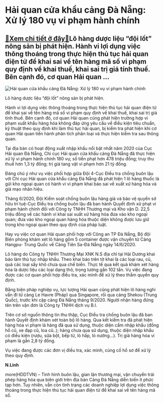 Hải quan cửa khẩu cảng Đà Nẵng: Xử lý 180 vụ vi phạm hành chính
===============================================================

[:gift:Xem chi tiết ở đây:gift:](https://hddtvn.com/hai-quan-cua-khau-cang-da-nang-xu-ly-180-vu-vi-pham-hanh-chinh/)Lô hàng dược liệu “đội lốt” nông sản bị phát hiện. Hành vi lợi dụng việc thông thoáng trong thực hiện thủ tục hải quan điện tử để khai sai về tên hàng mã số vi phạm quy định về khai thuế, khai sai trị giá tính thuế. Bên cạnh đó, cơ quan Hải quan …
-------------------------------------------------------------------------------------------------------------------------------------------------------------------------------------------------------------------------------------------------------





![Hải quan cửa khẩu cảng Đà Nẵng: Xử lý 180 vụ vi phạm hành chính](https://hddtvn.com/wp-content/uploads/2021/01/2340_3143_4.jpg "Lô hàng dược liệu ")


Lô hàng dược liệu “đội lốt” nông sản bị phát hiện.



Hành vi lợi dụng việc thông thoáng trong thực hiện thủ tục hải quan điện tử để khai sai về tên hàng mã số vi phạm quy định về khai thuế, khai sai trị giá tính thuế. Bên cạnh đó, cơ quan Hải quan cũng phát hiện trường hợp vi phạm xuất khẩu hàng hóa không đáp ứng yêu cầu về điều kiện tiêu chuẩn, kỹ thuật theo quy định khi làm thủ tục hải quan, bị kiểm tra phát hiện khi cơ quan Hải quan tiến hành phân tích phân loại và thực hiện kiểm tra sau thông quan.


Tại địa bàn có hoạt động xuất nhập khẩu nổi bật nhất năm 2020 của Cục Hải quan Đà Nẵng, Chi cục Hải quan cửa khẩu cảng Đà Nẵng đã thực hiện xử lý vi phạm hành chính 180 vụ; số tiền phạt hơn 478 triệu đồng; truy thu thuế hơn 1,3 tỷ đồng; trị giá tang vật vi phạm hơn 21 tỷ đồng.


Đáng chú ý như vụ việc phối hợp giữa Đội 4-Cục Điều tra chống buôn lậu với Chi cục Hải quan cửa khẩu cảng Đà Nẵng đã phát hiện 1 lô hàng thuốc lá gửi kho ngoại quan có hành vi vi phạm khai báo sai về xuất xứ hàng hóa và giả mạo nhãn hiệu.


Tháng 6/2020, Đội Kiểm soát chống buôn lậu hàng giả và bảo vệ quyền sở hữu trí tuệ-Cục Điều tra chống buôn lậu đã ban hành Quyết định xử phạt vi phạm hành chính đối với Công ty TNHH Thương mại và Kho vận D. 22,5 triệu đồng về các hành vi khai sai xuất xứ hàng hóa đưa vào kho ngoại quan; đưa vào kho ngoại quan hàng hóa thuộc diện không được lưu giữ trong kho ngoại quan theo quy định của pháp luật.


Hay vụ việc cơ quan Hải quan phối hợp với Công an TP Đà Nẵng, Bộ đội Biên phòng khám xét lô hàng gồm 5 container được vận chuyển từ Cảng Hangpu- Trung Quốc về Cảng Tiên Sa-Đà Nẵng ngày 14/6/2020.


Lô hàng do Công ty TNHH Thương Mại XNK N.S địa chỉ tại Hải Dương khai báo làm thủ tục nhập khẩu. Theo khai báo trên tờ khai là các loại rau, củ, quả các loại sấy khô chưa qua chế biến. Thực tế qua kết quả khám xét hàng hóa là dược liệu các loại dạng thô, trọng lương gần 102 tấn. Vụ việc đang được các cơ quan phối hợp điều tra, xác minh để xử lý theo thẩm quyền quy định.


Bằng biện pháp nghiệp vụ, lực lượng Hải quan cũng phát hiện lô hàng nghi vấn đi từ cảng Le Havre (Pháp) qua Singapore, rồi qua cảng Shekou (Trung Quốc), trước khi cập cảng Đà Nẵng tháng 9/2020. Người nhận hàng đứng tên trên vận đơn là Công ty TNHH dịch vụ B.I.


Trên cơ sở nguồn thông tin thu thập, Cục Điều tra chống buôn lậu đã ban hành Quyết định khám xét toàn bộ lô hàng. Qua kết kiểm tra đã phát hiện hàng hóa vi phạm là hàng đã qua sử dụng, thuộc diện cẩm nhập khẩu (đồng hồ cũ, xe đạp cũ, loa cũ..); hàng chưa qua sử dụng, thuộc diện nhập khẩu có điều kiện (rượu, sữa bột, bếp từ, lò hấp, lò nướng…). Trị giá hàng hóa vi phạm là gần 2,8 tỷ đồng.


Vụ việc đang được các đơn vị điều tra, xác minh, củng cố hồ sơ để xử lý theo quy định.




**N.Linh**



more(HDDTVN) – Tình hình buôn lậu, gian lận thương mại, vận chuyển trái phép hàng hóa qua biên giới trên địa bàn Cảng Đà Nẵng diễn biến ít phức tạp hơn. Tuy nhiên, vẫn còn tình trạng các doanh nghiệp lợi dụng việc thông thoáng trong thực hiện thủ tục hải quan điện tử để khai sai về tên hàng mã số.

